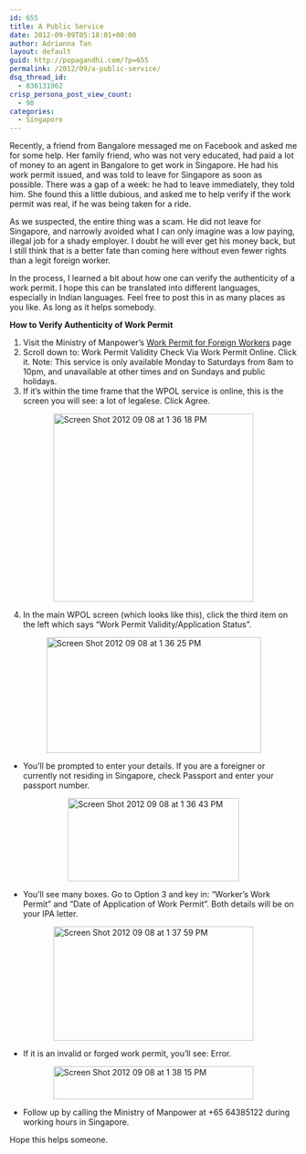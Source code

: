 ```yaml
---
id: 655
title: A Public Service
date: 2012-09-09T05:18:01+00:00
author: Adrianna Tan
layout: default
guid: http://popagandhi.com/?p=655
permalink: /2012/09/a-public-service/
dsq_thread_id:
  - 836131962
crisp_persona_post_view_count:
  - 98
categories:
  - Singapore
---
```

Recently, a friend from Bangalore messaged me on Facebook and asked me for some help. Her family friend, who was not very educated, had paid a lot of money to an agent in Bangalore to get work in Singapore. He had his work permit issued, and was told to leave for Singapore as soon as possible. There was a gap of a week: he had to leave immediately, they told him. She found this a little dubious, and asked me to help verify if the work permit was real, if he was being taken for a ride.

As we suspected, the entire thing was a scam. He did not leave for Singapore, and narrowly avoided what I can only imagine was a low paying, illegal job for a shady employer. I doubt he will ever get his money back, but I still think that is a better fate than coming here without even fewer rights than a legit foreign worker.

In the process, I learned a bit about how one can verify the authenticity of a work permit. I hope this can be translated into different languages, especially in Indian languages. Feel free to post this in as many places as you like. As long as it helps somebody.

**How to Verify Authenticity of Work Permit**

  1. Visit the Ministry of Manpower&#8217;s [Work Permit for Foreign Workers](http://www.mom.gov.sg/services-forms/passes/Pages/work-permit-fw.aspx) page
  2. Scroll down to: Work Permit Validity Check Via Work Permit Online. Click it. Note: This service is only available Monday to Saturdays from 8am to 10pm, and unavailable at other times and on Sundays and public holidays.
  3. If it&#8217;s within the time frame that the WPOL service is online, this is the screen you will see: a lot of legalese. Click Agree.
<img style="display:block; margin-left:auto; margin-right:auto;" src="http://popagandhi.com/wp-content/uploads/2012/09/Screen-Shot-2012-09-08-at-1.36.18-PM1.png" alt="Screen Shot 2012 09 08 at 1 36 18 PM" title="Screen Shot 2012-09-08 at 1.36.18 PM.png" border="0" width="350" height="330" />

  4. In the main WPOL screen (which looks like this), click the third item on the left which says &#8220;Work Permit Validity/Application Status&#8221;.

<img style="display:block; margin-left:auto; margin-right:auto;" src="http://popagandhi.com/wp-content/uploads/2012/09/Screen-Shot-2012-09-08-at-1.36.25-PM1.png" alt="Screen Shot 2012 09 08 at 1 36 25 PM" title="Screen Shot 2012-09-08 at 1.36.25 PM.png" border="0" width="375" height="203" />

  * You&#8217;ll be prompted to enter your details. If you are a foreigner or currently not residing in Singapore, check Passport and enter your passport number.
<img style="display:block; margin-left:auto; margin-right:auto;" src="http://popagandhi.com/wp-content/uploads/2012/09/Screen-Shot-2012-09-08-at-1.36.43-PM.png" alt="Screen Shot 2012 09 08 at 1 36 43 PM" title="Screen Shot 2012-09-08 at 1.36.43 PM.png" border="0" width="300" height="146" />

  * You&#8217;ll see many boxes. Go to Option 3 and key in: &#8220;Worker&#8217;s Work Permit&#8221; and &#8220;Date of Application of Work Permit&#8221;. Both details will be on your IPA letter.
<img style="display:block; margin-left:auto; margin-right:auto;" src="http://popagandhi.com/wp-content/uploads/2012/09/Screen-Shot-2012-09-08-at-1.37.59-PM.png" alt="Screen Shot 2012 09 08 at 1 37 59 PM" title="Screen Shot 2012-09-08 at 1.37.59 PM.png" border="0" width="350" height="200" />

  * If it is an invalid or forged work permit, you&#8217;ll see: Error.
<img style="display:block; margin-left:auto; margin-right:auto;" src="http://popagandhi.com/wp-content/uploads/2012/09/Screen-Shot-2012-09-08-at-1.38.15-PM.png" alt="Screen Shot 2012 09 08 at 1 38 15 PM" title="Screen Shot 2012-09-08 at 1.38.15 PM.png" border="0" width="350" height="58" />

  * Follow up by calling the Ministry of Manpower at +65 64385122 during working hours in Singapore.</ol>

Hope this helps someone.
